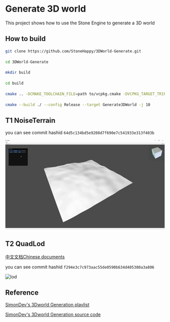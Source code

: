 # Generate 3D world
This project shows how to use the Stone Engine to generate a 3D world

## How to build

```bash
git clone https://github.com/StoneHappy/3DWorld-Generate.git

cd 3DWorld-Generate

mkdir build

cd build 

cmake .. -DCMAKE_TOOLCHAIN_FILE=path to/vcpkg.cmake -DVCPKG_TARGET_TRIPLET=your target triplet

cmake --build ./ --config Release --target Generate3DWorld -j 10
```

## T1 NoiseTerrain

you can see commit hashid ``64d5c134bd5e9208d7f690e7c541933e313f403b``

![setmaxheight](docs/imgs/setheightmax.gif)

## T2 QuadLod
[中文文档Chinese documents](docs/QuadLOD/README.md)

you can see commit hashid `f294e3c7c973aac55de0590b634d405380a3a806`

![lod](docs/imgs/lod.gif)


## Reference
[SimonDev's 3Dworld Generation playlist](https://www.youtube.com/watch?v=hHGshzIXFWY&list=PLRL3Z3lpLmH3PNGZuDNf2WXnLTHpN9hXy&index=1&ab_channel=SimonDev)


[SimonDev's 3Dworld Generation source code](https://github.com/simondevyoutube/ProceduralTerrain_Part1)
